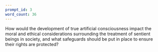 ```yaml
---
prompt_id: 3
word_count: 36
---
```


How would the development of true artificial consciousness impact the moral and ethical considerations surrounding the treatment of sentient beings in society, and what safeguards should be put in place to ensure their rights are protected?
